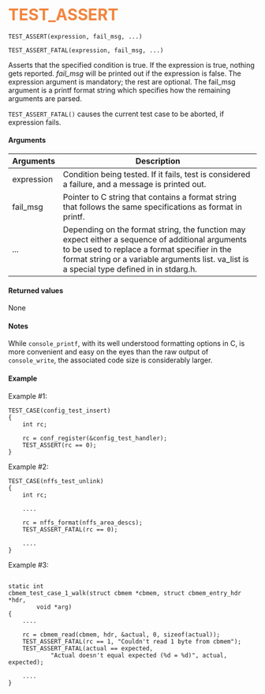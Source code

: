 ## <font color="F2853F" style="font-size:24pt"> TEST_ASSERT</font>

```no-highlight
TEST_ASSERT(expression, fail_msg, ...)
```
```no-highlight
TEST_ASSERT_FATAL(expression, fail_msg, ...)
```

Asserts that the specified condition is true.  If the expression is true, nothing gets reported. *fail_msg* will be printed out if the expression is false. The expression argument is mandatory; the rest are optional.  The fail_msg argument is a printf format string which specifies how the remaining arguments are parsed.

`TEST_ASSERT_FATAL()` causes the current test case to be aborted, if expression fails.

#### Arguments

| Arguments | Description |
|-----------|-------------|
| expression | Condition being tested. If it fails, test is considered a failure, and a message is printed out. |
| fail_msg | Pointer to C string that contains a format string that follows the same specifications as format in printf. |
| ... | Depending on the format string, the function may expect either a sequence of additional arguments to be used to replace a format specifier in the format string or a variable arguments list. va_list is a special type defined in <cstdarg> in stdarg.h. |

#### Returned values

None

#### Notes

While `console_printf`, with its well understood formatting options in C, is more convenient and easy on the eyes than the raw output of `console_write`, the associated code size is considerably larger.

#### Example
Example #1:

```no-highlight
TEST_CASE(config_test_insert)
{
    int rc;

    rc = conf_register(&config_test_handler);
    TEST_ASSERT(rc == 0);
}
```

Example #2:

```no-highlight
TEST_CASE(nffs_test_unlink)
{
    int rc;

    ....
    
    rc = nffs_format(nffs_area_descs);
    TEST_ASSERT_FATAL(rc == 0);

    ....
}
```

Example #3:

```no-highlight

static int 
cbmem_test_case_1_walk(struct cbmem *cbmem, struct cbmem_entry_hdr *hdr, 
        void *arg)
{
    ....

    rc = cbmem_read(cbmem, hdr, &actual, 0, sizeof(actual));
    TEST_ASSERT_FATAL(rc == 1, "Couldn't read 1 byte from cbmem");
    TEST_ASSERT_FATAL(actual == expected, 
            "Actual doesn't equal expected (%d = %d)", actual, expected);

    ....
}
```
